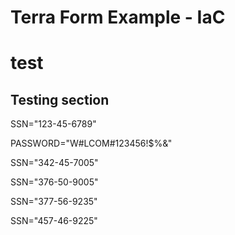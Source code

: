 # Terra Form Example - IaC
# test

Testing section
-----------------
SSN="123-45-6789"


PASSWORD="W#LCOM#123456!$%&"


SSN="342-45-7005"




SSN="376-50-9005"



SSN="377-56-9235"



SSN="457-46-9225"

